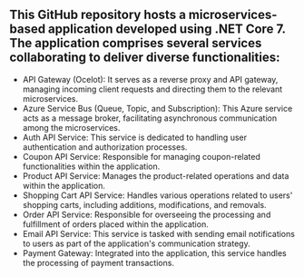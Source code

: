 ## This GitHub repository hosts a microservices-based application developed using .NET Core 7. The application comprises several services collaborating to deliver diverse functionalities:
- API Gateway (Ocelot): It serves as a reverse proxy and API gateway, managing incoming client requests and directing them to the relevant microservices.
- Azure Service Bus (Queue, Topic, and Subscription): This Azure service acts as a message broker, facilitating asynchronous communication among the microservices.
- Auth API Service: This service is dedicated to handling user authentication and authorization processes.
- Coupon API Service: Responsible for managing coupon-related functionalities within the application.
- Product API Service: Manages the product-related operations and data within the application.
- Shopping Cart API Service: Handles various operations related to users' shopping carts, including additions, modifications, and removals.
- Order API Service: Responsible for overseeing the processing and fulfillment of orders placed within the application.
- Email API Service: This service is tasked with sending email notifications to users as part of the application's communication strategy.
- Payment Gateway: Integrated into the application, this service handles the processing of payment transactions.
